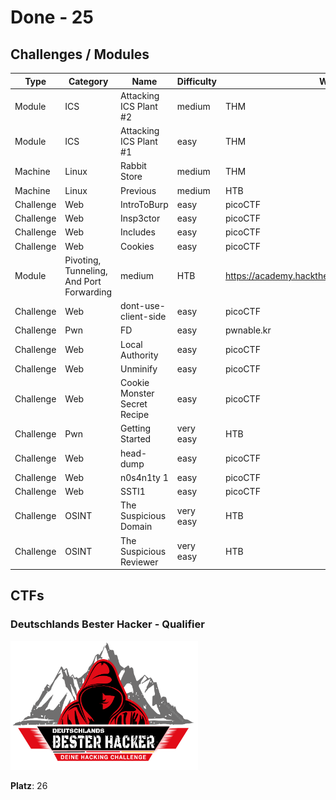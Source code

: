 # Done - 25

## Challenges / Modules

| Type | Category | Name | Difficulty | Website | URL | Date | Notes |
| ---- | -------- | ---- | ---------- | ------- | --- | ---- | ----- |
| Module | ICS | Attacking ICS Plant #2 | medium | THM | https://tryhackme.com/room/attackingics2 | 25.08.2025 |
| Module | ICS | Attacking ICS Plant #1 | easy | THM | https://tryhackme.com/room/attackingics1 | 24.08.2025 |
| Machine | Linux | Rabbit Store | medium | THM | https://tryhackme.com/room/rabbitstore | 24.08.2025 |
| Machine | Linux | Previous | medium | HTB | https://app.hackthebox.com/machines/Previous | 23.08.2025 |
| Challenge | Web | IntroToBurp | easy | picoCTF | https://play.picoctf.org/practice/challenge/419 | 23.08.2025 |
| Challenge | Web | Insp3ctor | easy | picoCTF | https://play.picoctf.org/practice/challenge/18 | 23.08.2025 |
| Challenge | Web | Includes | easy | picoCTF | https://play.picoctf.org/practice/challenge/274 | 23.08.2025 |
| Challenge | Web | Cookies | easy | picoCTF | https://play.picoctf.org/practice/challenge/173 | 23.08.2025 |
| Module | Pivoting, Tunneling, And Port Forwarding | medium | HTB | https://academy.hackthebox.com/module/details/158 | 23.08.2025 |
| Challenge | Web | dont-use-client-side | easy | picoCTF | https://play.picoctf.org/practice/challenge/66 | 22.08.2025 |
| Challenge | Pwn | FD | easy | pwnable.kr | http://www.pwnable.kr | 22.08.2025 |
| Challenge | Web | Local Authority | easy | picoCTF | https://play.picoctf.org/practice/challenge/278 | 21.08.2025 |
| Challenge | Web | Unminify | easy | picoCTF | https://play.picoctf.org/practice/challenge/426 | 21.08.2025 |
| Challenge | Web | Cookie Monster Secret Recipe | easy | picoCTF | https://play.picoctf.org/practice/challenge/469 | 21.08.2025 | 
| Challenge | Pwn | Getting Started | very easy | HTB | https://ctf.hackthebox.com/event/1434 | 21.08.2025 | 
| Challenge | Web | head-dump | easy | picoCTF | https://play.picoctf.org/practice/challenge/476 | 20.08.2025 |
| Challenge | Web | n0s4n1ty 1 | easy | picoCTF | https://play.picoctf.org/practice/challenge/482 | 20.08.2025 |
| Challenge | Web | SSTI1 | easy | picoCTF | https://play.picoctf.org/practice/challenge/492 | 20.08.2025 |
| Challenge | OSINT | The Suspicious Domain | very easy | HTB| https://app.hackthebox.com/challenges/973 | 20.08.2025 |
| Challenge | OSINT | The Suspicious Reviewer | very easy | HTB| https://app.hackthebox.com/challenges/972 | 20.08.2025 |

## CTFs

### Deutschlands Bester Hacker - Qualifier

<a href="https://github.com/d41y" target="_blank">
  <img src="./ctf_logos/dbh2025.png" alt="dbh2025" width="300">
</a>

**Platz**: 26
